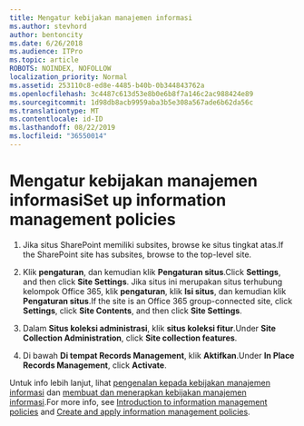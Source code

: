 ```yaml
---
title: Mengatur kebijakan manajemen informasi
ms.author: stevhord
author: bentoncity
ms.date: 6/26/2018
ms.audience: ITPro
ms.topic: article
ROBOTS: NOINDEX, NOFOLLOW
localization_priority: Normal
ms.assetid: 253110c8-ed8e-4485-b40b-0b344843762a
ms.openlocfilehash: 3c4487c613d53e8b0e6b8f7a146c2ac988424e89
ms.sourcegitcommit: 1d98db8acb9959aba3b5e308a567ade6b62da56c
ms.translationtype: MT
ms.contentlocale: id-ID
ms.lasthandoff: 08/22/2019
ms.locfileid: "36550014"
---
```

# <a name="set-up-information-management-policies"></a><span data-ttu-id="2b146-102">Mengatur kebijakan manajemen informasi</span><span class="sxs-lookup"><span data-stu-id="2b146-102">Set up information management policies</span></span>

1. <span data-ttu-id="2b146-103">Jika situs SharePoint memiliki subsites, browse ke situs tingkat atas.</span><span class="sxs-lookup"><span data-stu-id="2b146-103">If the SharePoint site has subsites, browse to the top-level site.</span></span>
    
2. <span data-ttu-id="2b146-104">Klik **pengaturan**, dan kemudian klik **Pengaturan situs**.</span><span class="sxs-lookup"><span data-stu-id="2b146-104">Click **Settings**, and then click **Site Settings**.</span></span> <span data-ttu-id="2b146-105">Jika situs ini merupakan situs terhubung kelompok Office 365, klik **pengaturan**, klik **Isi situs**, dan kemudian klik **Pengaturan situs**.</span><span class="sxs-lookup"><span data-stu-id="2b146-105">If the site is an Office 365 group-connected site, click **Settings**, click **Site Contents**, and then click **Site Settings**.</span></span>
    
3. <span data-ttu-id="2b146-106">Dalam **Situs koleksi administrasi**, klik **situs koleksi fitur**.</span><span class="sxs-lookup"><span data-stu-id="2b146-106">Under **Site Collection Administration**, click **Site collection features**.</span></span>
    
4. <span data-ttu-id="2b146-107">Di bawah **Di tempat Records Management**, klik **Aktifkan**.</span><span class="sxs-lookup"><span data-stu-id="2b146-107">Under **In Place Records Management**, click **Activate**.</span></span>
    
<span data-ttu-id="2b146-108">Untuk info lebih lanjut, lihat [pengenalan kepada kebijakan manajemen informasi](https://go.microsoft.com/fwlink/?linkid=404239) dan [membuat dan menerapkan kebijakan manajemen informasi](https://go.microsoft.com/fwlink/?linkid=2003916).</span><span class="sxs-lookup"><span data-stu-id="2b146-108">For more info, see [Introduction to information management policies](https://go.microsoft.com/fwlink/?linkid=404239) and [Create and apply information management policies](https://go.microsoft.com/fwlink/?linkid=2003916).</span></span>
  

